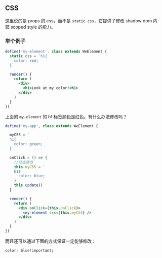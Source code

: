 ## CSS

这里说的是 props 的 css，而不是 `static css`，它提供了修改 shadow dom 内部 scoped style 的能力。

### 举个例子

```jsx
define('my-element', class extends WeElement {
  static css = `h1{
    color: red;
  }`

  render() {
    return (
      <div>
        <h1>Look at my color!<h1>
      </div>
    )
  }
})
```

上面的 `my-element` 的 h1 标签颜色是红色。有什么办法修改吗？

```jsx
define('my-app', class extends WeElement {

  myCSS = `
  h1{
    color: green;
  }`

  onClick = () => {
    //动态修改
    this.myCSS = `
    h1{
      color: blue;
    }`
    this.update()
  }

  render() {
    return (
      <div onClick={this.onClick}>
        <my-element css={this.myCSS} />
      </div>
    )
  }
})
```

而且还可以通过下面的方式保证一定能够修改：

```css
color: blue!important;
```
